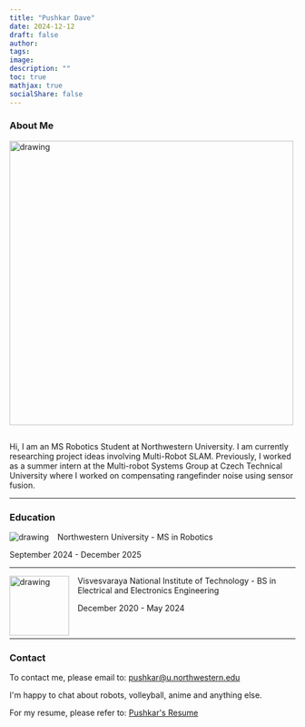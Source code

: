 ```yaml
---
title: "Pushkar Dave"
date: 2024-12-12
draft: false
author: 
tags:
image: 
description: ""
toc: true
mathjax: true
socialShare: false
---
```

### About Me

<!-- ![image](/web2.jpg) -->
<img src="/images/misc/web2.jpg" alt="drawing" width="500" style="margin-bottom: 15px;"/>


Hi, I am an MS Robotics Student at Northwestern University. I am currently researching project ideas involving Multi-Robot SLAM. Previously, I worked as a summer intern at the Multi-robot Systems Group at Czech Technical University where I worked on compensating rangefinder noise using sensor fusion. 

---

### Education
<img align="left" src="/images/misc/nu.jpeg" alt="drawing" width="" style="margin-right: 15px;"/>

Northwestern University - MS in Robotics

September 2024 - December 2025

---

<img align="left" src="/images/misc/vnit-logo.jpeg" alt="drawing" width="105" style="margin-right: 15px;"/>

Visvesvaraya National Institute of Technology - BS in Electrical and Electronics Engineering

December 2020 - May 2024

<br>

---

### Contact

To contact me, please email to:
pushkar@u.northwestern.edu

I'm happy to chat about robots, volleyball, anime and anything else.

For my resume, please refer to: [Pushkar's Resume](https://pushkardave.com/resume)
 